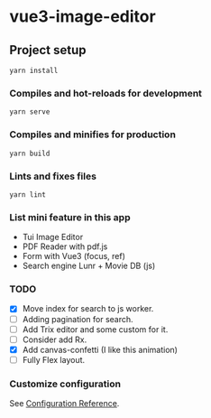 # vue3-image-editor

## Project setup
```
yarn install
```

### Compiles and hot-reloads for development
```
yarn serve
```

### Compiles and minifies for production
```
yarn build
```

### Lints and fixes files
```
yarn lint
```

### List mini feature in this app
- Tui Image Editor
- PDF Reader with pdf.js
- Form with Vue3 (focus, ref)
- Search engine Lunr + Movie DB (js)

### TODO
- [x] Move index for search to js worker.
- [ ] Adding pagination for search.
- [ ] Add Trix editor and some custom for it.
- [ ] Consider add Rx.
- [x] Add canvas-confetti (I like this animation)
- [ ] Fully Flex layout.

### Customize configuration
See [Configuration Reference](https://cli.vuejs.org/config/).
